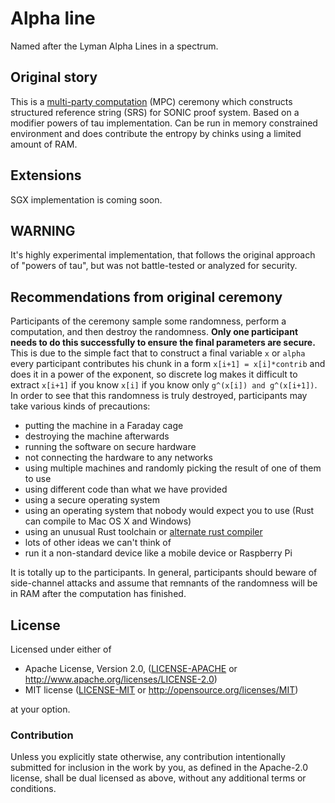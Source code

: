 # Alpha line

Named after the Lyman Alpha Lines in a spectrum.

## Original story

This is a [multi-party computation](https://en.wikipedia.org/wiki/Secure_multi-party_computation) (MPC) ceremony which constructs structured reference string (SRS) for SONIC proof system. Based on a modifier powers of tau implementation. Can be run in memory constrained environment and does contribute the entropy by chinks using a limited amount of RAM.

## Extensions

SGX implementation is coming soon.

## WARNING

It's highly experimental implementation, that follows the original approach of "powers of tau", but was not battle-tested or analyzed for security.

## Recommendations from original ceremony

Participants of the ceremony sample some randomness, perform a computation, and then destroy the randomness. **Only one participant needs to do this successfully to ensure the final parameters are secure.** This is due to the simple fact that to construct a final variable `x` or `alpha` every participant contributes his chunk in a form `x[i+1] = x[i]*contrib` and does it in a power of the exponent, so discrete log makes it difficult to extract `x[i+1]` if you know `x[i]` if you know only `g^(x[i]) and g^(x[i+1])`. In order to see that this randomness is truly destroyed, participants may take various kinds of precautions:

* putting the machine in a Faraday cage
* destroying the machine afterwards
* running the software on secure hardware
* not connecting the hardware to any networks
* using multiple machines and randomly picking the result of one of them to use
* using different code than what we have provided
* using a secure operating system
* using an operating system that nobody would expect you to use (Rust can compile to Mac OS X and Windows)
* using an unusual Rust toolchain or [alternate rust compiler](https://github.com/thepowersgang/mrustc)
* lots of other ideas we can't think of
* run it a non-standard device like a mobile device or Raspberry Pi

It is totally up to the participants. In general, participants should beware of side-channel attacks and assume that remnants of the randomness will be in RAM after the computation has finished.

## License

Licensed under either of

 * Apache License, Version 2.0, ([LICENSE-APACHE](LICENSE-APACHE) or http://www.apache.org/licenses/LICENSE-2.0)
 * MIT license ([LICENSE-MIT](LICENSE-MIT) or http://opensource.org/licenses/MIT)

at your option.

### Contribution

Unless you explicitly state otherwise, any contribution intentionally
submitted for inclusion in the work by you, as defined in the Apache-2.0
license, shall be dual licensed as above, without any additional terms or
conditions.
